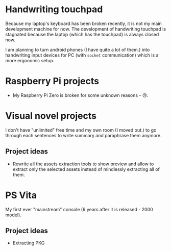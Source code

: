 # Handwriting touchpad

Because my laptop's keyboard has been broken recently, it is not my main development machine for now. The development of handwriting touchpad is stagnated because the laptop (which has the touchpad) is always closed now.

I am planning to turn android phones (I have quite a lot of them.) into handwriting input devices for PC (with `socket` communication) which is a more ergonomic setup.

# Raspberry Pi projects

- My Raspberry Pi Zero is broken for some unknown reasons - 😢️.

# Visual novel projects

I don't have "unlimited" free time and my own room (I moved out.) to go through each sentences to write summary and paraphrase them anymore.

## Project ideas

- Rewrite all the assets extraction tools to show preview and allow to extract only the selected assets instead of mindlessly extracting all of them.

# PS Vita

My first ever "mainstream" console (6 years after it is released - 2000 model).

## Project ideas

- Extracting PKG

